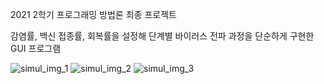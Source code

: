 2021 2학기 프로그래밍 방법론 최종 프로젝트

감염률, 백신 접종률, 회복률을 설정해 단계별 바이러스 전파 과정을 단순하게 구현한 GUI 프로그램

![simul_img_1](/simul_img1.png)
![simul_img_2](/simul_img2.png)
![simul_img_3](/simul_img3.png)